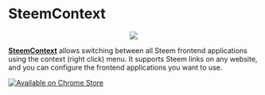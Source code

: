 # SteemContext

<span style="display:block; text-align:center;">
<img src="https://i.imgur.com/bNs4f1Y.png"/>
</span>

**[SteemContext](https://chrome.google.com/webstore/detail/steemcontext/cmkicglllhdbocednkfpljkeaklchpik)** allows switching between all Steem frontend applications using the context (right click) menu. It supports Steem links on any website, and you can configure the frontend applications you want to use.

[![Available on Chrome Store](https://developer.chrome.com/webstore/images/ChromeWebStore_BadgeWBorder_v2_340x96.png)](https://chrome.google.com/webstore/detail/steemcontext/cmkicglllhdbocednkfpljkeaklchpik)

